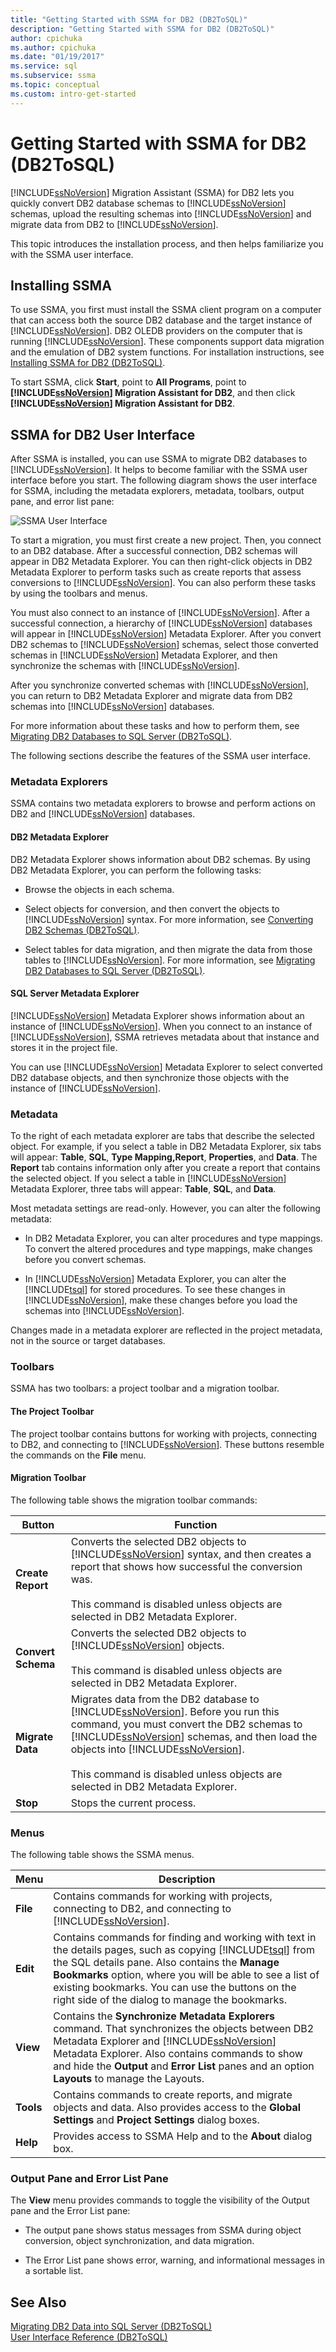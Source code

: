 ```yaml
---
title: "Getting Started with SSMA for DB2 (DB2ToSQL)"
description: "Getting Started with SSMA for DB2 (DB2ToSQL)"
author: cpichuka
ms.author: cpichuka
ms.date: "01/19/2017"
ms.service: sql
ms.subservice: ssma
ms.topic: conceptual
ms.custom: intro-get-started
---
```

# Getting Started with SSMA for DB2 (DB2ToSQL)
[!INCLUDE[ssNoVersion](../../includes/ssnoversion-md.md)] Migration Assistant (SSMA) for DB2 lets you quickly convert DB2 database schemas to [!INCLUDE[ssNoVersion](../../includes/ssnoversion-md.md)] schemas, upload the resulting schemas into [!INCLUDE[ssNoVersion](../../includes/ssnoversion-md.md)] and migrate data from DB2 to [!INCLUDE[ssNoVersion](../../includes/ssnoversion-md.md)].  
  
This topic introduces the installation process, and then helps familiarize you with the SSMA user interface.  
  
## Installing SSMA  
To use SSMA, you first must install the SSMA client program on a computer that can access both the source DB2 database and the target instance of [!INCLUDE[ssNoVersion](../../includes/ssnoversion-md.md)]. DB2 OLEDB providers on the computer that is running [!INCLUDE[ssNoVersion](../../includes/ssnoversion-md.md)]. These components support data migration and the emulation of DB2 system functions. For installation instructions, see [Installing SSMA for DB2 &#40;DB2ToSQL&#41;](../../ssma/db2/installing-ssma-for-db2-db2tosql.md).  
  
To start SSMA, click **Start**, point to **All Programs**, point to **[!INCLUDE[ssNoVersion](../../includes/ssnoversion-md.md)] Migration Assistant for DB2**, and then click **[!INCLUDE[ssNoVersion](../../includes/ssnoversion-md.md)] Migration Assistant for DB2**.  
  
## SSMA for DB2 User Interface  
After SSMA is installed, you can use SSMA to migrate DB2 databases to [!INCLUDE[ssNoVersion](../../includes/ssnoversion-md.md)]. It helps to become familiar with the SSMA user interface before you start. The following diagram shows the user interface for SSMA, including the metadata explorers, metadata, toolbars, output pane, and error list pane:  
  
![SSMA User Interface](../../ssma/db2/media/ssma_db2_ui.png "SSMA User Interface")  
  
To start a migration, you must first create a new project. Then, you connect to an DB2 database. After a successful connection, DB2 schemas will appear in DB2 Metadata Explorer. You can then right-click objects in DB2 Metadata Explorer to perform tasks such as create reports that assess conversions to [!INCLUDE[ssNoVersion](../../includes/ssnoversion-md.md)]. You can also perform these tasks by using the toolbars and menus.  
  
You must also connect to an instance of [!INCLUDE[ssNoVersion](../../includes/ssnoversion-md.md)]. After a successful connection, a hierarchy of [!INCLUDE[ssNoVersion](../../includes/ssnoversion-md.md)] databases will appear in [!INCLUDE[ssNoVersion](../../includes/ssnoversion-md.md)] Metadata Explorer. After you convert DB2 schemas to [!INCLUDE[ssNoVersion](../../includes/ssnoversion-md.md)] schemas, select those converted schemas in [!INCLUDE[ssNoVersion](../../includes/ssnoversion-md.md)] Metadata Explorer, and then synchronize the schemas with [!INCLUDE[ssNoVersion](../../includes/ssnoversion-md.md)].  
  
After you synchronize converted schemas with [!INCLUDE[ssNoVersion](../../includes/ssnoversion-md.md)], you can return to DB2 Metadata Explorer and migrate data from DB2 schemas into [!INCLUDE[ssNoVersion](../../includes/ssnoversion-md.md)] databases.  
  
For more information about these tasks and how to perform them, see [Migrating DB2 Databases to SQL Server &#40;DB2ToSQL&#41;](../../ssma/db2/migrating-db2-databases-to-sql-server-db2tosql.md).  
  
The following sections describe the features of the SSMA user interface.  
  
### Metadata Explorers  
SSMA contains two metadata explorers to browse and perform actions on DB2 and [!INCLUDE[ssNoVersion](../../includes/ssnoversion-md.md)] databases.  
  
#### DB2 Metadata Explorer  
DB2 Metadata Explorer shows information about DB2 schemas. By using DB2 Metadata Explorer, you can perform the following tasks:  
  
-   Browse the objects in each schema.  
  
-   Select objects for conversion, and then convert the objects to [!INCLUDE[ssNoVersion](../../includes/ssnoversion-md.md)] syntax. For more information, see [Converting DB2 Schemas &#40;DB2ToSQL&#41;](../../ssma/db2/converting-db2-schemas-db2tosql.md).  
  
-   Select tables for data migration, and then migrate the data from those tables to [!INCLUDE[ssNoVersion](../../includes/ssnoversion-md.md)]. For more information, see [Migrating DB2 Databases to SQL Server &#40;DB2ToSQL&#41;](../../ssma/db2/migrating-db2-databases-to-sql-server-db2tosql.md).  
  
#### SQL Server Metadata Explorer  
[!INCLUDE[ssNoVersion](../../includes/ssnoversion-md.md)] Metadata Explorer shows information about an instance of [!INCLUDE[ssNoVersion](../../includes/ssnoversion-md.md)]. When you connect to an instance of [!INCLUDE[ssNoVersion](../../includes/ssnoversion-md.md)], SSMA retrieves metadata about that instance and stores it in the project file.  
  
You can use [!INCLUDE[ssNoVersion](../../includes/ssnoversion-md.md)] Metadata Explorer to select converted DB2 database objects, and then synchronize those objects with the instance of [!INCLUDE[ssNoVersion](../../includes/ssnoversion-md.md)].  
  
### Metadata  
To the right of each metadata explorer are tabs that describe the selected object. For example, if you select a table in DB2 Metadata Explorer, six tabs will appear: **Table**, **SQL**, **Type Mapping,Report**, **Properties**, and **Data**. The **Report** tab contains information only after you create a report that contains the selected object. If you select a table in [!INCLUDE[ssNoVersion](../../includes/ssnoversion-md.md)] Metadata Explorer, three tabs will appear: **Table**, **SQL**, and **Data**.  
  
Most metadata settings are read-only. However, you can alter the following metadata:  
  
-   In DB2 Metadata Explorer, you can alter procedures and type mappings. To convert the altered procedures and type mappings, make changes before you convert schemas.  
  
-   In [!INCLUDE[ssNoVersion](../../includes/ssnoversion-md.md)] Metadata Explorer, you can alter the [!INCLUDE[tsql](../../includes/tsql-md.md)] for stored procedures. To see these changes in [!INCLUDE[ssNoVersion](../../includes/ssnoversion-md.md)], make these changes before you load the schemas into [!INCLUDE[ssNoVersion](../../includes/ssnoversion-md.md)].  
  
Changes made in a metadata explorer are reflected in the project metadata, not in the source or target databases.  
  
### Toolbars  
SSMA has two toolbars: a project toolbar and a migration toolbar.  
  
#### The Project Toolbar  
The project toolbar contains buttons for working with projects, connecting to DB2, and connecting to [!INCLUDE[ssNoVersion](../../includes/ssnoversion-md.md)]. These buttons resemble the commands on the **File** menu.  
  
#### Migration Toolbar  
The following table shows the migration toolbar commands:  
  
|Button|Function|  
|------|--------|  
|**Create Report**|Converts the selected DB2 objects to [!INCLUDE[ssNoVersion](../../includes/ssnoversion-md.md)] syntax, and then creates a report that shows how successful the conversion was.<br /><br />This command is disabled unless objects are selected in DB2 Metadata Explorer.|  
|**Convert Schema**|Converts the selected DB2 objects to [!INCLUDE[ssNoVersion](../../includes/ssnoversion-md.md)] objects.<br /><br />This command is disabled unless objects are selected in DB2 Metadata Explorer.|  
|**Migrate Data**|Migrates data from the DB2 database to [!INCLUDE[ssNoVersion](../../includes/ssnoversion-md.md)]. Before you run this command, you must convert the DB2 schemas to [!INCLUDE[ssNoVersion](../../includes/ssnoversion-md.md)] schemas, and then load the objects into [!INCLUDE[ssNoVersion](../../includes/ssnoversion-md.md)].<br /><br />This command is disabled unless objects are selected in DB2 Metadata Explorer.|  
|**Stop**|Stops the current process.|  
  
### Menus  
The following table shows the SSMA menus.  
  
|Menu|Description|  
|----|-----------|  
|**File**|Contains commands for working with projects, connecting to DB2, and connecting to [!INCLUDE[ssNoVersion](../../includes/ssnoversion-md.md)].|  
|**Edit**|Contains commands for finding and working with text in the details pages, such as copying [!INCLUDE[tsql](../../includes/tsql-md.md)] from the SQL details pane. Also contains the **Manage Bookmarks** option, where you will be able to see a list of existing bookmarks. You can use the buttons on the right side of the dialog to manage the bookmarks.|  
|**View**|Contains the **Synchronize Metadata Explorers** command. That synchronizes the objects between DB2 Metadata Explorer and [!INCLUDE[ssNoVersion](../../includes/ssnoversion-md.md)] Metadata Explorer. Also contains commands to show and hide the **Output** and **Error List** panes and an option **Layouts** to manage the Layouts.|  
|**Tools**|Contains commands to create reports, and migrate objects and data. Also provides access to the **Global Settings** and **Project Settings** dialog boxes.|  
|**Help**|Provides access to SSMA Help and to the **About** dialog box.|  
  
### Output Pane and Error List Pane  
The **View** menu provides commands to toggle the visibility of the Output pane and the Error List pane:  
  
-   The output pane shows status messages from SSMA during object conversion, object synchronization, and data migration.  
  
-   The Error List pane shows error, warning, and informational messages in a sortable list.  
  
## See Also  
[Migrating DB2 Data into SQL Server &#40;DB2ToSQL&#41;](../../ssma/db2/migrating-db2-data-into-sql-server-db2tosql.md)  
[User Interface Reference &#40;DB2ToSQL&#41;](../../ssma/db2/user-interface-reference-db2tosql.md)  
  
